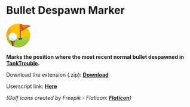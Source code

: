 
# Bullet Despawn Marker
<img src="icon.png" alt="Bullet Despawn Marker icon" width="64" height="64">

**Marks the position where the most recent normal bullet despawned in [TankTrouble](https://tanktrouble.com/).**

Download the extension (.zip): [**Download**](https://github.com/ForsakenGentleman/bullet-despawn-marker/archive/refs/heads/main.zip)

Userscript link: [**Here**](https://greasyfork.org/en/scripts/542851-bullet-despawn-marker/code)

*(Golf icons created by Freepik - Flaticon: [**Flaticon**](https://www.flaticon.com/free-icons/golf))*
